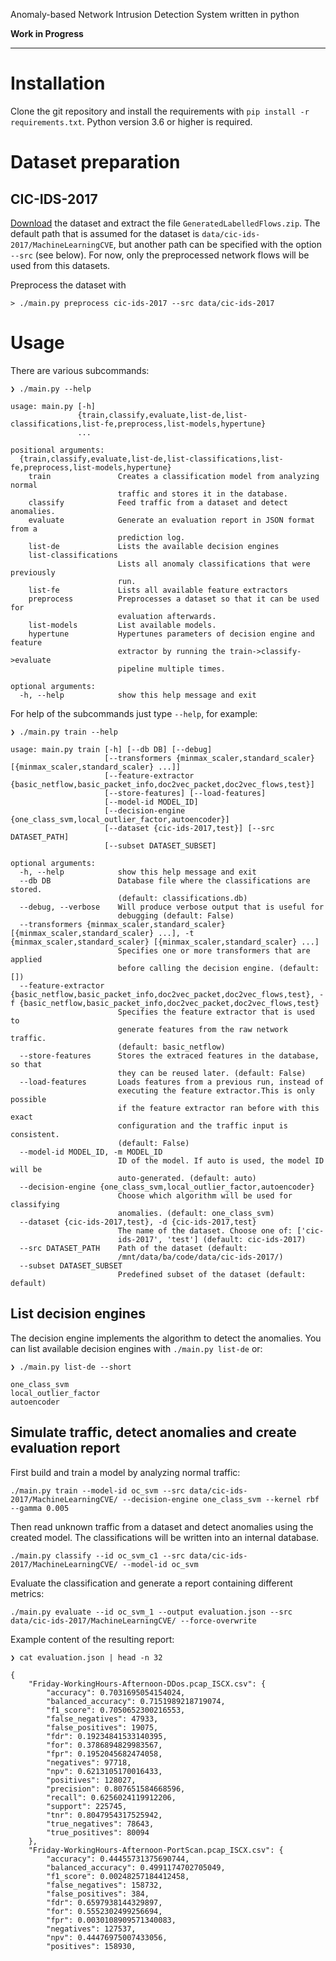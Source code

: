 Anomaly-based Network Intrusion Detection System written in python

**Work in Progress**

---

# Installation

Clone the git repository and install the requirements with `pip install -r requirements.txt`. Python version 3.6 or higher is required.

# Dataset preparation

## CIC-IDS-2017

[Download](http://205.174.165.80/CICDataset/CIC-IDS-2017/) the dataset and extract the file `GeneratedLabelledFlows.zip`. The default path that is assumed for the dataset is 
`data/cic-ids-2017/MachineLearningCVE`, but another path can be specified with the option `--src` (see below). For now, only the preprocessed network flows will be used from this datasets.

Preprocess the dataset with 

```
> ./main.py preprocess cic-ids-2017 --src data/cic-ids-2017
```

# Usage

There are various subcommands:

```
❯ ./main.py --help

usage: main.py [-h]
               {train,classify,evaluate,list-de,list-classifications,list-fe,preprocess,list-models,hypertune}
               ...

positional arguments:
  {train,classify,evaluate,list-de,list-classifications,list-fe,preprocess,list-models,hypertune}
    train               Creates a classification model from analyzing normal
                        traffic and stores it in the database.
    classify            Feed traffic from a dataset and detect anomalies.
    evaluate            Generate an evaluation report in JSON format from a
                        prediction log.
    list-de             Lists the available decision engines
    list-classifications
                        Lists all anomaly classifications that were previously
                        run.
    list-fe             Lists all available feature extractors
    preprocess          Preprocesses a dataset so that it can be used for
                        evaluation afterwards.
    list-models         List available models.
    hypertune           Hypertunes parameters of decision engine and feature
                        extractor by running the train->classify->evaluate
                        pipeline multiple times.

optional arguments:
  -h, --help            show this help message and exit

```

For help of the subcommands just type `--help`, for example:

```
❯ ./main.py train --help

usage: main.py train [-h] [--db DB] [--debug]
                     [--transformers {minmax_scaler,standard_scaler} [{minmax_scaler,standard_scaler} ...]]
                     [--feature-extractor {basic_netflow,basic_packet_info,doc2vec_packet,doc2vec_flows,test}]
                     [--store-features] [--load-features]
                     [--model-id MODEL_ID]
                     [--decision-engine {one_class_svm,local_outlier_factor,autoencoder}]
                     [--dataset {cic-ids-2017,test}] [--src DATASET_PATH]
                     [--subset DATASET_SUBSET]

optional arguments:
  -h, --help            show this help message and exit
  --db DB               Database file where the classifications are stored.
                        (default: classifications.db)
  --debug, --verbose    Will produce verbose output that is useful for
                        debugging (default: False)
  --transformers {minmax_scaler,standard_scaler} [{minmax_scaler,standard_scaler} ...], -t {minmax_scaler,standard_scaler} [{minmax_scaler,standard_scaler} ...]
                        Specifies one or more transformers that are applied
                        before calling the decision engine. (default: [])
  --feature-extractor {basic_netflow,basic_packet_info,doc2vec_packet,doc2vec_flows,test}, -f {basic_netflow,basic_packet_info,doc2vec_packet,doc2vec_flows,test}
                        Specifies the feature extractor that is used to
                        generate features from the raw network traffic.
                        (default: basic_netflow)
  --store-features      Stores the extraced features in the database, so that
                        they can be reused later. (default: False)
  --load-features       Loads features from a previous run, instead of
                        executing the feature extractor.This is only possible
                        if the feature extractor ran before with this exact
                        configuration and the traffic input is consistent.
                        (default: False)
  --model-id MODEL_ID, -m MODEL_ID
                        ID of the model. If auto is used, the model ID will be
                        auto-generated. (default: auto)
  --decision-engine {one_class_svm,local_outlier_factor,autoencoder}
                        Choose which algorithm will be used for classifying
                        anomalies. (default: one_class_svm)
  --dataset {cic-ids-2017,test}, -d {cic-ids-2017,test}
                        The name of the dataset. Choose one of: ['cic-
                        ids-2017', 'test'] (default: cic-ids-2017)
  --src DATASET_PATH    Path of the dataset (default:
                        /mnt/data/ba/code/data/cic-ids-2017/)
  --subset DATASET_SUBSET
                        Predefined subset of the dataset (default: default)

```

## List decision engines

The decision engine implements the algorithm to detect the anomalies. You can list available decision engines with `./main.py list-de` or:

```
❯ ./main.py list-de --short

one_class_svm
local_outlier_factor
autoencoder

```

## Simulate traffic, detect anomalies and create evaluation report

First build and train a model by analyzing normal traffic:

```
./main.py train --model-id oc_svm --src data/cic-ids-2017/MachineLearningCVE/ --decision-engine one_class_svm --kernel rbf --gamma 0.005
```

Then read unknown traffic from a dataset and detect anomalies using the created model. The classifications will be written into an internal database.

```
./main.py classify --id oc_svm_c1 --src data/cic-ids-2017/MachineLearningCVE/ --model-id oc_svm 
```

Evaluate the classification and generate a report containing different metrics:

```
./main.py evaluate --id oc_svm_1 --output evaluation.json --src data/cic-ids-2017/MachineLearningCVE/ --force-overwrite
```

Example content of the resulting report: 

```
❯ cat evaluation.json | head -n 32

{
    "Friday-WorkingHours-Afternoon-DDos.pcap_ISCX.csv": {
        "accuracy": 0.7031695054154024,
        "balanced_accuracy": 0.7151989218719074,
        "f1_score": 0.7050652300216553,
        "false_negatives": 47933,
        "false_positives": 19075,
        "fdr": 0.19234841533140395,
        "for": 0.3786894829983567,
        "fpr": 0.1952045682474058,
        "negatives": 97718,
        "npv": 0.6213105170016433,
        "positives": 128027,
        "precision": 0.807651584668596,
        "recall": 0.6256024119912206,
        "support": 225745,
        "tnr": 0.8047954317525942,
        "true_negatives": 78643,
        "true_positives": 80094
    },
    "Friday-WorkingHours-Afternoon-PortScan.pcap_ISCX.csv": {
        "accuracy": 0.44455731375690744,
        "balanced_accuracy": 0.4991174702705049,
        "f1_score": 0.00248257184412458,
        "false_negatives": 158732,
        "false_positives": 384,
        "fdr": 0.6597938144329897,
        "for": 0.5552302499256694,
        "fpr": 0.0030108909571340083,
        "negatives": 127537,
        "npv": 0.44476975007433056,
        "positives": 158930,

```


